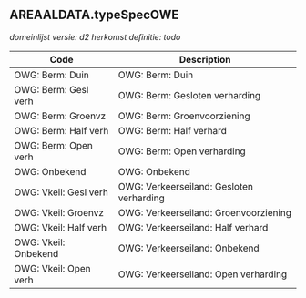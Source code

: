 ## AREAALDATA.typeSpecOWE

*domeinlijst versie: d2* *herkomst definitie: todo*

 |Code |Description	|
|	---	|	---	|
| OWG: Berm: Duin | OWG: Berm: Duin |
| OWG: Berm: Gesl verh | OWG: Berm: Gesloten verharding |
| OWG: Berm: Groenvz | OWG: Berm: Groenvoorziening |
| OWG: Berm: Half verh | OWG: Berm: Half verhard |
| OWG: Berm: Open verh | OWG: Berm: Open verharding |
| OWG: Onbekend | OWG: Onbekend |
| OWG: Vkeil: Gesl verh | OWG: Verkeerseiland: Gesloten verharding |
| OWG: Vkeil: Groenvz | OWG: Verkeerseiland: Groenvoorziening |
| OWG: Vkeil: Half verh | OWG: Verkeerseiland: Half verhard |
| OWG: Vkeil: Onbekend | OWG: Verkeerseiland: Onbekend |
| OWG: Vkeil: Open verh | OWG: Verkeerseiland: Open verharding |
